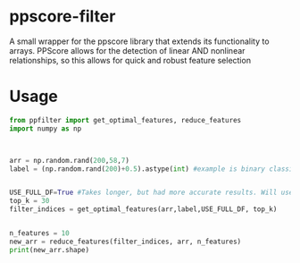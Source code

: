 # ppscore-filter
A small wrapper for the ppscore library that extends its functionality to arrays. PPScore allows for the detection of linear AND nonlinear relationships, so this allows for quick and robust feature selection

# Usage
```python
from ppfilter import get_optimal_features, reduce_features
import numpy as np



arr = np.random.rand(200,58,7)
label = (np.random.rand(200)+0.5).astype(int) #example is binary classification, but can be extended to regression


USE_FULL_DF=True #Takes longer, but had more accurate results. Will use 5000 random samples if marked False
top_k = 30
filter_indices = get_optimal_features(arr,label,USE_FULL_DF, top_k)


n_features = 10
new_arr = reduce_features(filter_indices, arr, n_features)
print(new_arr.shape)

```
